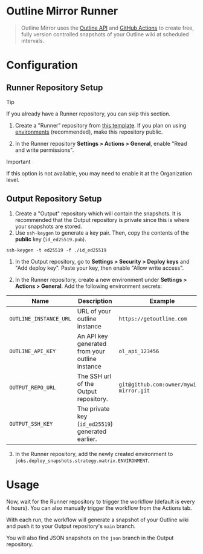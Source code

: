 # Outline Mirror Runner

> Outline Mirror uses the [Outline API](https://www.getoutline.com/developers) and [GitHub Actions](https://docs.github.com/en/actions) to create free, fully version controlled snapshots of your Outline wiki at scheduled intervals.

# Configuration
## Runner Repository Setup
> [!TIP]
> If you already have a Runner repository, you can skip this section.

1. Create a "Runner" repository from [this template](https://github.com/new?template_name=outline-mirror-runner&template_owner=zensharp). If you plan on using [environments](https://docs.github.com/en/actions/managing-workflow-runs-and-deployments/managing-deployments/managing-environments-for-deployment) (recommended), make this repository public.

2. In the Runner repository **Settings > Actions > General**, enable "Read and write permissions".
> [!IMPORTANT]  
> If this option is not available, you may need to enable it at the Organization level.

## Output Repository Setup
1. Create a "Output" repository which will contain the snapshots. It is recommended that the Output repository is private since this is where your snapshots are stored.
1. Use `ssh-keygen` to generate a key pair. Then, copy the contents of the **public** key (`id_ed25519.pub`).

```shell
ssh-keygen -t ed25519 -f ./id_ed25519
```

1. In the Output repository, go to **Settings > Security > Deploy keys** and "Add deploy key". Paste your key, then enable "Allow write access".

2. In the Runner repository, create a new environment under **Settings > Actions > General**. Add the following environment secrets:

| Name | Description | Example |
| --- | --- | --- |
| `OUTLINE_INSTANCE_URL` | URL of your outline instance | `https://getoutline.com` |
| `OUTLINE_API_KEY` | An API key generated from your outline instance | `ol_api_123456` |
| `OUTPUT_REPO_URL` | The SSH url of the Output repository. | `git@github.com:owner/mywiki-mirror.git` |
| `OUTPUT_SSH_KEY` | The private key (`id_ed25519`) generated earlier. |  |

3. In the Runner repository, add the newly created environment to `jobs.deploy_snapshots.strategy.matrix.ENVIRONMENT`.

# Usage
Now, wait for the Runner repository to trigger the workflow (default is every 4 hours). You can also manually trigger the workflow from the Actions tab.

With each run, the workflow will generate a snapshot of your Outline wiki and push it to your Output repository's `main` branch.

You will also find JSON snapshots on the `json` branch in the Output repository.
